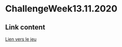 # ChallengeWeek13.11.2020

## Link content
[Lien vers le jeu](https://bruxellesflorian.github.io/challengeWeek13.11.2020/.)
